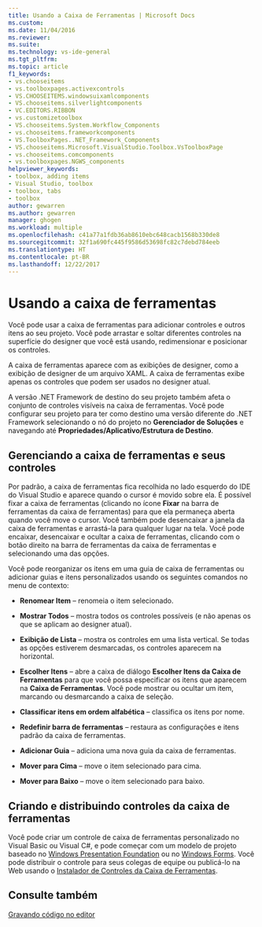 ```yaml
---
title: Usando a Caixa de Ferramentas | Microsoft Docs
ms.custom: 
ms.date: 11/04/2016
ms.reviewer: 
ms.suite: 
ms.technology: vs-ide-general
ms.tgt_pltfrm: 
ms.topic: article
f1_keywords:
- vs.chooseitems
- vs.toolboxpages.activexcontrols
- VS.CHOOSEITEMS.windowsuixamlcomponents
- VS.chooseitems.silverlightcomponents
- VC.EDITORS.RIBBON
- vs.customizetoolbox
- VS.chooseitems.System.Workflow_Components
- vs.chooseitems.frameworkcomponents
- VS.ToolboxPages..NET_Framework_Components
- VS.chooseitems.Microsoft.VisualStudio.Toolbox.VsToolboxPage
- vs.chooseitems.comcomponents
- vs.toolboxpages.NGWS_components
helpviewer_keywords:
- toolbox, adding items
- Visual Studio, toolbox
- toolbox, tabs
- toolbox
author: gewarren
ms.author: gewarren
manager: ghogen
ms.workload: multiple
ms.openlocfilehash: c41a77a1fdb36ab8610ebc648cacb1568b330de8
ms.sourcegitcommit: 32f1a690fc445f9586d53698fc82c7debd784eeb
ms.translationtype: HT
ms.contentlocale: pt-BR
ms.lasthandoff: 12/22/2017
---
```

# <a name="using-the-toolbox"></a>Usando a caixa de ferramentas

Você pode usar a caixa de ferramentas para adicionar controles e outros itens ao seu projeto. Você pode arrastar e soltar diferentes controles na superfície do designer que você está usando, redimensionar e posicionar os controles.

A caixa de ferramentas aparece com as exibições de designer, como a exibição de designer de um arquivo XAML. A caixa de ferramentas exibe apenas os controles que podem ser usados ​​no designer atual.

A versão .NET Framework de destino do seu projeto também afeta o conjunto de controles visíveis na caixa de ferramentas. Você pode configurar seu projeto para ter como destino uma versão diferente do .NET Framework selecionando o nó do projeto no **Gerenciador de Soluções** e navegando até **Propriedades/Aplicativo/Estrutura de Destino**.

## <a name="managing-the-toolbox-and-its-controls"></a>Gerenciando a caixa de ferramentas e seus controles

Por padrão, a caixa de ferramentas fica recolhida no lado esquerdo do IDE do Visual Studio e aparece quando o cursor é movido sobre ela. É possível fixar a caixa de ferramentas (clicando no ícone **Fixar** na barra de ferramentas da caixa de ferramentas) para que ela permaneça aberta quando você move o cursor. Você também pode desencaixar a janela da caixa de ferramentas e arrastá-la para qualquer lugar na tela. Você pode encaixar, desencaixar e ocultar a caixa de ferramentas, clicando com o botão direito na barra de ferramentas da caixa de ferramentas e selecionando uma das opções.

Você pode reorganizar os itens em uma guia de caixa de ferramentas ou adicionar guias e itens personalizados usando os seguintes comandos no menu de contexto:

-   **Renomear Item** – renomeia o item selecionado.  
  
-   **Mostrar Todos** – mostra todos os controles possíveis (e não apenas os que se aplicam ao designer atual).  
  
-   **Exibição de Lista** – mostra os controles em uma lista vertical. Se todas as opções estiverem desmarcadas, os controles aparecem na horizontal.  
  
-   **Escolher Itens** – abre a caixa de diálogo **Escolher Itens da Caixa de Ferramentas** para que você possa especificar os itens que aparecem na **Caixa de Ferramentas**. Você pode mostrar ou ocultar um item, marcando ou desmarcando a caixa de seleção.  
  
-   **Classificar itens em ordem alfabética** – classifica os itens por nome.  
  
-   **Redefinir barra de ferramentas** – restaura as configurações e itens padrão da caixa de ferramentas.  
  
-   **Adicionar Guia** – adiciona uma nova guia da caixa de ferramentas.  
  
-   **Mover para Cima** – move o item selecionado para cima.  
  
-   **Mover para Baixo** – move o item selecionado para baixo.  

## <a name="creating-and-distributing-custom-toolbox-controls"></a>Criando e distribuindo controles da caixa de ferramentas

Você pode criar um controle de caixa de ferramentas personalizado no Visual Basic ou Visual C#, e pode começar com um modelo de projeto baseado no [Windows Presentation Foundation](../extensibility/creating-a-wpf-toolbox-control.md) ou no [Windows Forms](../extensibility/creating-a-windows-forms-toolbox-control.md). Você pode distribuir o controle para seus colegas de equipe ou publicá-lo na Web usando o [Instalador de Controles da Caixa de Ferramentas](http://download.microsoft.com/download/8/3/6/836657BD-9CCB-4ED4-B9D2-FB769473B284/TCI_whitepaper.docx).

## <a name="see-also"></a>Consulte também

[Gravando código no editor](../ide/writing-code-in-the-code-and-text-editor.md)